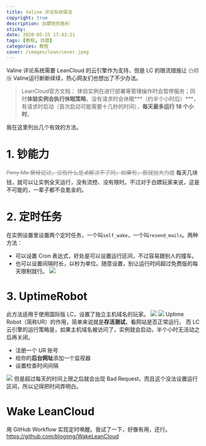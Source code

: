 ```yaml
---
title: Valine 评论系统保活
copyright: true
description: 白嫖党的胜利
sticky: 
date: 2020-05-25 17:43:21
tags: [教程, 白嫖]
categories: 教程
cover: /images/lean/cover.jpeg
---
```


Valine 评论系统需要 LeanCloud 的云引擎作为支持，但是 LC 的限流措施让 <font color=grey>~~白嫖版~~</font> Valine运行断断续续，热心网友们也想出了不少办法。
> LeanCloud官方文档：
> 体验实例在进行部署等管理操作时会暂停服务；同时**体验实例会执行休眠策略**，没有请求时会休眠***（约半个小时后）***，有请求时启动（首次启动可能需要十几秒的时间），**每天最多运行 18 个小时**。

我在这里列出几个有效的方法。

# 1. 钞能力
<font color=grey>~~Pony Ma 曾经说过，没有什么是💰解决不了的，如果有，那就加大力度~~</font>
每天几块钱，就可以让实例全天运行，没有流控、没有限时。不过对于白嫖玩家来说，这是不可能的，一辈子都不会氪金的。

# 2. 定时任务
在实例设置里设置两个定时任务，一个叫```self_wake```，一个叫```resend_mails```。两种方法：
* 可以设置 Cron 表达式，好处是可以设置运行区间，不过容易跟别人的撞车。
* 也可以设置间隔时长，以秒为单位。随意设置，别让运行时间超过免费版的每天限制就行。
![](https://cdn.jsdelivr.net/gh/AnotiaWang/jscdn@1.0.0.2/images/lean/autowake.jpg)

# 3. UptimeRobot
此方法适用于使用国际版 LC，设置了独立主机域名的玩家。
![](https://cdn.jsdelivr.net/gh/AnotiaWang/jscdn@1.0.0.2/images/lean/域名1.jpg)
![](https://cdn.jsdelivr.net/gh/AnotiaWang/jscdn@1.0.0.2/images/lean/域名2.jpg)
Uptime Robot（简称UR）的作用，简单来说就是**存活测试**，看网站是否正常运行。
而 LC 云引擎的运行策略是，如果主机域名被访问了，实例就会启动，半个小时无活动之后再关闭。
* 注册一个 UR 账号
* 给你的**后台网址**添加一个监视器
* 设置检查时间间隔

![](https://cdn.jsdelivr.net/gh/AnotiaWang/jscdn@1.0.0.2/images/lean/ur.jpg)
但是超过每天的时间上限之后就会出现 Bad Request，而且这个没法设置运行区间，所以记得把时间弄明白。

# Wake LeanCloud
用 GitHub Workflow 实现定时唤醒。我试了一下，好像有用，还行。
https://github.com/blogimg/WakeLeanCloud